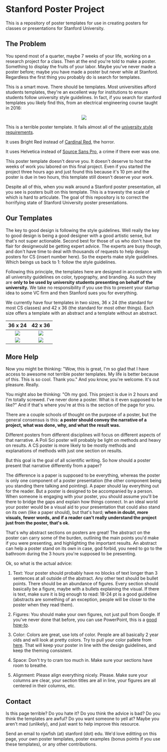 # Stanford Poster Project

This is a repository of poster templates for use in creating posters for classes or presentations for Stanford University.

## The Problem

You spend most of a quarter, maybe 7 weeks of your life, working on a research project for a class. Then at the end you're told to make a poster. Something to display the fruits of your labor. Maybe you've never made a poster before; maybe you have made a poster but never while at Stanford. Regardless the first thing you probably do is search for templates. 

This is a smart move. There should be templates. Most universities afford students templates, they're an excellent way for institutions to ensure students follow university style guidelines. In fact, if you search for stanford templates you likely find this, from an electrical engineering course taught in 2016:

<p align="center"><img src=https://github.com/njwfish/stanford-posters-templates/blob/master/docs/36x24_bad.png></p>

This is a terrible poster template. It fails almost all of the [university style requirements](https://identity.stanford.edu/). 

It uses Bright Red instead of [Cardinal Red](https://identity.stanford.edu/color.html), the horror. 

It uses Helvetica instead of [Source Sans Pro](https://identity.stanford.edu/typography.html), a crime if there ever was one. 

This poster template doesn't desrve you. It doesn't deserve to host the weeks of work you labored on this final project. Even if you started the project three hours ago and just found this because it's 10 pm and the poster is due in two hours, this template still doesn't deserve your work.

Despite all of this, when you walk around a Stanford poster presentation, all you see is posters built on this template. This is a travesty the scale of which is hard to articulate. The goal of this repository is to correct the horrifying state of Stanford University poster presentations. 

## Our Templates

The key to good design is following the style guidelines. Well really the key to good design is being a good designer with a good artistic sense, but that's not super actionable. Second best for those of us who don't have the flair for designwould be getting expert advice. The experts are busy though, and don't have time to deal with thousands of requests to help design posters for CS {insert number here}. So the experts make style guidelines. Which beings us back to 1: follow the style guidelines.

Following this principle, the templates here are designed in accordance with all university guidelines on color, typography, and branding. As such they are **only to be used by university students presenting on behalf of the university.** We take no responsibility if you use this to present your startup idea to some VC firm and then Stanford sues you for everything. 

We currently have four templates in two sizes, 36 x 24 (the standard for most CS classes) and 42 x 36 (the standard for most other things). Each size offers a template with an abstract and a template without an abstract.

36 x 24             |  42 x 36
:-------------------------:|:-------------------------:
![](https://github.com/njwfish/stanford-posters-templates/blob/master/docs/36x24.png)  |  ![](https://github.com/njwfish/stanford-posters-templates/blob/master/docs/42x36.png)
![](https://github.com/njwfish/stanford-posters-templates/blob/master/docs/36x24_abs.png) | ![](https://github.com/njwfish/stanford-posters-templates/blob/master/docs/42x36_abs.png)

## More Help

Now you might be thinking: "Wow, this is great, I'm so glad that I have access to awesome not terrible poster templates. My life is better because of this. This is so cool. Thank you." And you know, you're welcome. It's out pleasure. Really.

You might also be thinking: "Oh my god. This project is due in 2 hours and I'm totally screwed. I've never done a poster. What is it even supposed to be like?" And if that's where you're at this is the section of the page for you.

There are a couple schools of thought on the purpose of a poster, but the general consensus is this: **a poster should convey the narrative of a project, what was done, why, and what the result was.** 

Different posters from different disciplines will focus on different aspects of that narrative. A Poli Sci poster will probably be light on methods and heavy on results. A CS poster is more likely to be mostly methods and explanations of methods with just one section on results. 

But this goal is the goal of all scientific writing. So how should a poster present that narrative differently from a paper? 

The difference is a paper is supposed to be everything, whereas the poster is only one component of a poster presentation (the other component being you standing there talking and pointing). A paper should lay everything out for the reader. But a poster is designed to be accompanied by a person. When someone is engaging with your poster, you should assume you'll be there to bridge the gaps and explain how things connect. In an ideal world your poster would be a visual aid to your presentation that could also stand on its own (like a paper should), but that's hard; **when in doubt, more visuals, fewer words, and if a reader can't really understand the project just from the poster, that's ok.**

That's why abstract sections on posters are great! The abstract on the poster can carry some of the burden, outlining the main points you'd make if you were presenting, and highlighting the important results. An abstract can help a poster stand on its own in case, god forbid, you need to go to the bathroom during the 3 hours you're supposed to be presenting.

Ok, so what is the actual advice:

1. Text: Your poster should probably have no blocks of text longer than 3 sentences at all outside of the abstract. Any other text should be bullet points. There should be an abundance of figures. Every section should basically be a figure, maybe with a bullets explaining the visual. If there is text, make sure it is big enough to read: 18-24 pt is a good guideline (abstracts are something of an exception, people will be closer to the poster when they read them).

2. Figures: You should make your own figures, not just pull from Google. If you've never done that before, you can use PowerPoint, this is a [good how-to](https://blog.hubspot.com/blog/tabid/6307/bid/34017/how-to-create-top-notch-visual-content-in-powerpoint-tutorial.aspx).

3. Color: Colors are great, use lots of color. People are all basically 2 year olds and will look at pretty colors. Try to pull your color pallete from [here](https://identity.stanford.edu/color.html). That will keep your poster in line with the design guidelines, and keep the theming consistent.

4. Space: Don't try to cram too much in. Make sure your sections have room to breathe. 

5. Alignment: Please align everything nicely. Please. Make sure your columns are clear, your section titles are all in line, your figures are all centered in their columns, etc.

## Contact

Is this page terrible? Do you hate it? Do you think the advice is bad? Do you think the templates are awful? Do you want someone to yell at? Maybe you aren't mad (unlikely), and just want to help improve this resource.

Send an email to njwfish (at) stanford (dot) edu. We'd love editting on this page, your own poster templates, poster examples (bonus points if you use these templates), or any other contributions.
